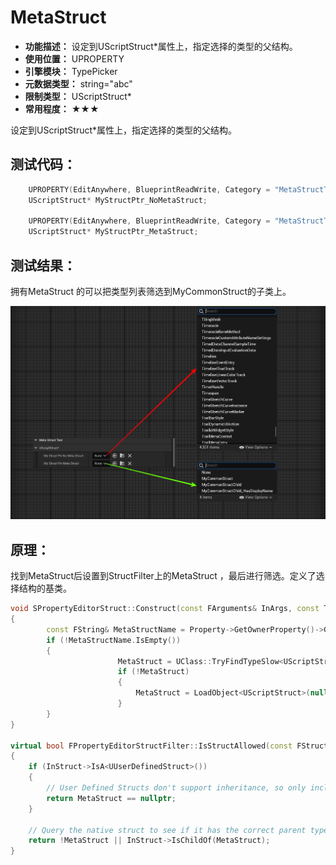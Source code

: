 ﻿# MetaStruct

- **功能描述：** 设定到UScriptStruct*属性上，指定选择的类型的父结构。
- **使用位置：** UPROPERTY
- **引擎模块：** TypePicker
- **元数据类型：** string="abc"
- **限制类型：** UScriptStruct*
- **常用程度：** ★★★

设定到UScriptStruct*属性上，指定选择的类型的父结构。

## 测试代码：

```cpp
	UPROPERTY(EditAnywhere, BlueprintReadWrite, Category = "MetaStructTest|UScriptStruct*", meta = ())
	UScriptStruct* MyStructPtr_NoMetaStruct;

	UPROPERTY(EditAnywhere, BlueprintReadWrite, Category = "MetaStructTest|UScriptStruct*", meta = (MetaStruct = "MyCommonStruct"))
	UScriptStruct* MyStructPtr_MetaStruct;
```

## 测试结果：

拥有MetaStruct 的可以把类型列表筛选到MyCommonStruct的子类上。

![MetaStruct](MetaStruct.jpg)

## 原理：

找到MetaStruct后设置到StructFilter上的MetaStruct ，最后进行筛选。定义了选择结构的基类。

```cpp
void SPropertyEditorStruct::Construct(const FArguments& InArgs, const TSharedPtr< class FPropertyEditor >& InPropertyEditor)
{
		const FString& MetaStructName = Property->GetOwnerProperty()->GetMetaData(TEXT("MetaStruct"));
		if (!MetaStructName.IsEmpty())
		{
						MetaStruct = UClass::TryFindTypeSlow<UScriptStruct>(MetaStructName, EFindFirstObjectOptions::EnsureIfAmbiguous);
						if (!MetaStruct)
						{
							MetaStruct = LoadObject<UScriptStruct>(nullptr, *MetaStructName);
						}
		}
}

virtual bool FPropertyEditorStructFilter::IsStructAllowed(const FStructViewerInitializationOptions& InInitOptions, const UScriptStruct* InStruct, TSharedRef<FStructViewerFilterFuncs> InFilterFuncs) override
{
	if (InStruct->IsA<UUserDefinedStruct>())
	{
		// User Defined Structs don't support inheritance, so only include them if we have don't a MetaStruct set
		return MetaStruct == nullptr;
	}

	// Query the native struct to see if it has the correct parent type (if any)
	return !MetaStruct || InStruct->IsChildOf(MetaStruct);
}
```